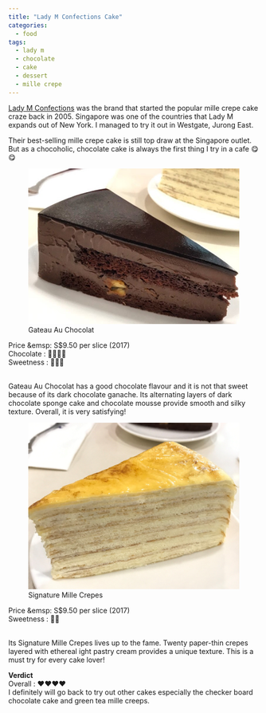 ```yaml
---
title: "Lady M Confections Cake"
categories:
  - food
tags:
  - lady m
  - chocolate
  - cake
  - dessert
  - mille crepe
---
```


[Lady M Confections](http://www.ladym.com.sg/) was the brand that started the popular mille crepe cake craze back in 2005. Singapore was one of the countries that Lady M expands out of New York. I managed to try it out in Westgate, Jurong East. <br/>

Their best-selling mille crepe cake is still top draw at the Singapore outlet. But as a chocoholic, chocolate cake is always the first thing I try in a cafe :yum::yum:

<figure>
  <a href="/assets/images/post/2017-11-12-lady-m-cake/ChocolateCake.jpg"><img src="/assets/images/post/2017-11-12-lady-m-cake/ChocolateCake.jpg"></a>
  <figcaption>Gateau Au Chocolat </figcaption>
</figure>

Price &emsp: S$9.50 per slice (2017) <br/> 
Chocolate : :chocolate_bar::chocolate_bar::chocolate_bar::chocolate_bar: <br/>
Sweetness : :candy::candy::candy: <br/><br/>

Gateau Au Chocolat has a good chocolate flavour and it is not that sweet because of its dark chocolate ganache. Its alternating layers of dark chocolate sponge cake and chocolate mousse provide smooth and silky texture. Overall, it is very satisfying! <br/>

<figure>
  <a href="/assets/images/post/2017-11-12-lady-m-cake/SignatureCake.jpg"><img src="/assets/images/post/2017-11-12-lady-m-cake/SignatureCake.jpg"></a>
  <figcaption>Signature Mille Crepes </figcaption>
</figure>

Price &emsp: S$9.50 per slice (2017) <br/>
Sweetness : :candy::candy: <br/><br/>

Its Signature Mille Crepes lives up to the fame. Twenty paper-thin crepes layered with ethereal ight pastry cream provides a unique texture. This is a must try for every cake lover! <br/>




**Verdict** <br/>
Overall : :heart::heart::heart::heart:  <br/>
I definitely will go back to try out other cakes especially the checker board chocolate cake and green tea mille creeps. 






